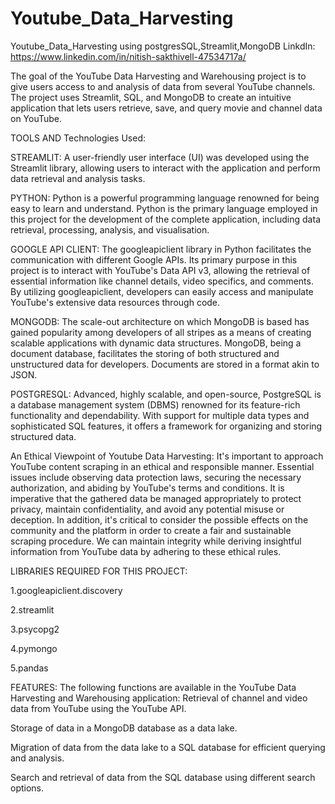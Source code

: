 # Youtube_Data_Harvesting
Youtube_Data_Harvesting using postgresSQL,Streamlit,MongoDB
LinkdIn: https://www.linkedin.com/in/nitish-sakthivell-47534717a/
 
The goal of the YouTube Data Harvesting and Warehousing project is to give users access to and analysis of data from several YouTube channels. The project uses Streamlit, SQL, and MongoDB to create an intuitive application that lets users retrieve, save, and query movie and channel data on YouTube.

TOOLS AND Technologies Used:

STREAMLIT: A user-friendly user interface (UI) was developed using the Streamlit library, allowing users to interact with the application and perform data retrieval and analysis tasks.

PYTHON: Python is a powerful programming language renowned for being easy to learn and understand. Python is the primary language employed in this project for the development of the complete application, including data retrieval, processing, analysis, and visualisation.

GOOGLE API CLIENT: The googleapiclient library in Python facilitates the communication with different Google APIs. Its primary purpose in this project is to interact with YouTube's Data API v3, allowing the retrieval of essential information like channel details, video specifics, and comments. By utilizing googleapiclient, developers can easily access and manipulate YouTube's extensive data resources through code.

MONGODB: The scale-out architecture on which MongoDB is based has gained popularity among developers of all stripes as a means of creating scalable applications with dynamic data structures. MongoDB, being a document database, facilitates the storing of both structured and unstructured data for developers. Documents are stored in a format akin to JSON.

POSTGRESQL: Advanced, highly scalable, and open-source, PostgreSQL is a database management system (DBMS) renowned for its feature-rich functionality and dependability. With support for multiple data types and sophisticated SQL features, it offers a framework for organizing and storing structured data.

An Ethical Viewpoint of Youtube Data Harvesting: It's important to approach YouTube content scraping in an ethical and responsible manner. Essential issues include observing data protection laws, securing the necessary authorization, and abiding by YouTube's terms and conditions. It is imperative that the gathered data be managed appropriately to protect privacy, maintain confidentiality, and avoid any potential misuse or deception. In addition, it's critical to consider the possible effects on the community and the platform in order to create a fair and sustainable scraping procedure. We can maintain integrity while deriving insightful information from YouTube data by adhering to these ethical rules.

LIBRARIES REQUIRED FOR THIS PROJECT:

1.googleapiclient.discovery

2.streamlit

3.psycopg2

4.pymongo

5.pandas

FEATURES: The following functions are available in the YouTube Data Harvesting and Warehousing application: Retrieval of channel and video data from YouTube using the YouTube API.

Storage of data in a MongoDB database as a data lake.

Migration of data from the data lake to a SQL database for efficient querying and analysis.

Search and retrieval of data from the SQL database using different search options.
